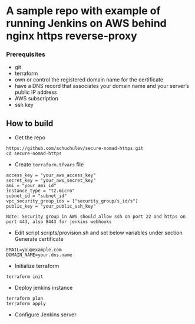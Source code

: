 # A sample repo with example of running Jenkins on AWS behind nginx https reverse-proxy

### Prerequisites

- git
- terraform
- own or control the registered domain name for the certificate
- have a DNS record that associates your domain name and your server’s public IP address
- AWS subscription
- ssh key

## How to build


- Get the repo

```
https://github.com/achuchulev/secure-nomad-https.git
cd secure-nomad-https
```

- Create `terraform.tfvars` file

```
access_key = "your_aws_access_key"
secret_key = "your_aws_secret_key"
ami = "your_ami_id"
instance_type = "t2.micro"
subnet_id = "subnet_id"
vpc_security_group_ids = ["security_group/s_id/s"]
public_key = "your_public_ssh_key"
```

```
Note: Security group in AWS should allow ssh on port 22 and https on port 443, also 8443 for jenkins webhooks
```

- Edit script scripts/provision.sh and set below variables under section Generate certificate

```
EMAIL=you@example.com
DOMAIN_NAME=your.dns.name
```

- Initialize terraform

```
terraform init
```

- Deploy jenkins instance

```
terraform plan
terraform apply
```

- Configure Jenkins server
